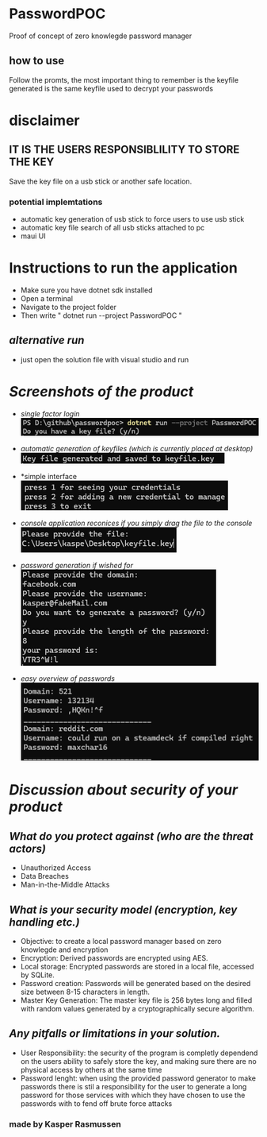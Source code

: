 # PasswordPOC
 Proof of concept of zero knowlegde password manager

 ## how to use
 Follow the promts, the most important thing to remember is the keyfile generated is the same keyfile used to decrypt your passwords

 # disclaimer
 ## IT IS THE USERS RESPONSIBLILITY TO STORE THE KEY 
 Save the key file on a usb stick or another safe location.

### potential implemtations
* automatic key generation of usb stick to force users to use usb stick
* automatic key file search of all usb sticks attached to pc
* maui UI

# **Instructions to run the application**
   - Make sure you have dotnet sdk installed
   - Open a terminal
   - Navigate to the project folder
   - Then write " dotnet run --project PasswordPOC "

## *alternative run*
   - just open the solution file with visual studio and run

# *Screenshots of the product*
   - *single factor login* <br>
![alt text](image.png)

   - *automatic generation of keyfiles (which is currently placed at desktop)* <br>
![alt text](image-1.png)

   - *simple interface <br>
![alt text](image-5.png)

   - *console application reconices if you simply drag the file to the console* <br>
![alt text](image-2.png)

   - *password generation if wished for* <br>
![alt text](image-4.png)

   - *easy overview of passwords* <br>
![alt text](image-6.png)

# *Discussion about security of your product*

## *What do you protect against (who are the threat actors)*
   - Unauthorized Access
   - Data Breaches
   - Man-in-the-Middle Attacks

## *What is your security model (encryption, key handling etc.)*
   - Objective: to create a local password manager based on zero knowlegde and encryption
   - Encryption: Derived passwords are encrypted using AES.
   - Local storage: Encrypted passwords are stored in a local file, accessed by SQLite.
   - Password creation: Passwords will be generated based on the desired size between 8-15 characters in length.
   - Master Key Generation: The master key file is 256 bytes long and filled with random values generated by a cryptographically secure algorithm.

## *Any pitfalls or limitations in your solution.*
   - User Responsibility: the security of the program is completly dependend on the users ability to safely store the key, and making sure there are no physical access by others at the same time
   - Password lenght: when using the provided password generator to make passwords there is stil a responsibility for the user to generate a long password for those services with which they have chosen to use the passwords with to fend off brute force attacks


### made by Kasper Rasmussen
